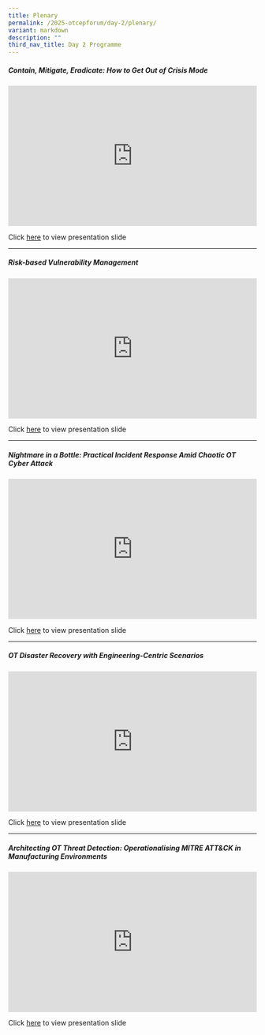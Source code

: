 ```yaml
---
title: Plenary
permalink: /2025-otcepforum/day-2/plenary/
variant: markdown
description: ""
third_nav_title: Day 2 Programme
---
```

<h5><strong>Contain, Mitigate, Eradicate: How to Get Out of Crisis Mode</strong></h5>
<p></p>
<div class="video-container">
<iframe height="480" width="853" allowfullscreen="true" frameborder="0" src="https://www.youtube.com/embed/i750SMTwkJs?si=wclmA47J7wlAbR-l"></iframe>
</div>

Click [here](https://www.dropbox.com/scl/fi/9wnvzvtmdnenl5hzvwv4y/Contain-mitigate-Eradicate-How-to-get-out-of-Crisis-Mode.pdf?rlkey=s71w62w15pfpjr8b59t6rxlwv&amp;st=iibpcysh&amp;dl=0) to view presentation slide
<p></p>
<hr>
<p></p>
<h5><strong>Risk-based Vulnerability Management 
</strong></h5>
<p></p>
<div class="video-container">
<iframe height="315" width="100%" allowfullscreen="true" frameborder="0" src="https://www.youtube.com/embed/13kKAWcnHsU?si=AblywO9AP4sMpEgP"></iframe>
</div>

Click [here](https://www.dropbox.com/scl/fi/efbwkf0fqa1n9yzq9zutb/Risk-based-Vulnerability-Management.pdf?rlkey=u4vv23508c1x6qpynyqorjblm&amp;st=hpdfcoen&amp;dl=0) to view presentation slide
<p></p>
<hr>
<p></p>
<h5><strong>Nightmare in a Bottle: Practical Incident Response Amid Chaotic OT Cyber Attack
</strong></h5>
<p></p>
<div class="video-container">
<iframe height="315" width="560" allowfullscreen="true" frameborder="0" src="https://www.youtube.com/embed/BI4mFhPj_Ok?si=q1oeYHyBntLPf573"></iframe>
</div>

Click [here](https://www.dropbox.com/scl/fi/ifea48ifq7p34kb62ikgo/Nightmare-in-a-Bottle-Practical-Incident-Response-Amid-Chaotic-OT-Cyber-Attack.pdf?rlkey=a7jg7d4mzvd6k59h14bcy4ozh&amp;st=7vr8yrtc&amp;dl=0) to view presentation slide
<p></p>
<hr>
<p></p>
<h5><strong>OT Disaster Recovery with Engineering-Centric Scenarios
</strong></h5>
<p></p>
<div class="video-container">
<iframe height="315" width="560" allowfullscreen="true" frameborder="0" src="https://www.youtube.com/embed/57MS_7zW68Y?si=xf_8Zb8dsvN9oEON"></iframe>
</div>

Click [here](https://www.dropbox.com/scl/fi/4ci8stwzz4imo8fd5lkgv/Fundamentals-of-ICS-Cybersecurity.pdf?rlkey=9khgxe1znu1nuo34bmfxk81ng&amp;st=2zou8dhc&amp;dl=0) to view presentation slide
<p></p>
<hr>
<p></p>
<h5><strong>Architecting OT Threat Detection: Operationalising MITRE ATT&amp;CK in Manufacturing Environments</strong></h5>
<p></p>
<div class="video-container">
<iframe height="315" width="560" allowfullscreen="true" frameborder="0" src="https://www.youtube.com/embed/0q5aB-ctsl4?si=jAlJInC87VebvGQH"></iframe>
</div>

Click [here](https://www.dropbox.com/scl/fi/4ci8stwzz4imo8fd5lkgv/Fundamentals-of-ICS-Cybersecurity.pdf?rlkey=9khgxe1znu1nuo34bmfxk81ng&amp;st=2zou8dhc&amp;dl=0) to view presentation slide
<p></p>




<style type="text/css"> 
	    .video-container {
      position: relative;
      padding-bottom: 56.25%; /* 16:9 */
      height: 0;
    }
    .video-container iframe {
      position: absolute;
      top: 0;
      left: 0;
      width: 100%;
      height: 100%;
    }
	</style>